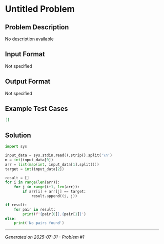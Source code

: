 # Untitled Problem

## Problem Description
No description available

## Input Format
Not specified

## Output Format
Not specified

## Example Test Cases
```json
[]
```

## Solution
```python
import sys

input_data = sys.stdin.read().strip().split('\n')
n = int(input_data[0])
arr = list(map(int, input_data[1].split()))
target = int(input_data[2])

result = []
for i in range(len(arr)):
    for j in range(i+1, len(arr)):
        if arr[i] + arr[j] == target:
            result.append((i, j))

if result:
    for pair in result:
        print(f'{pair[0]},{pair[1]}')
else:
    print('No pairs found')
```

---
*Generated on 2025-07-31 - Problem #1*